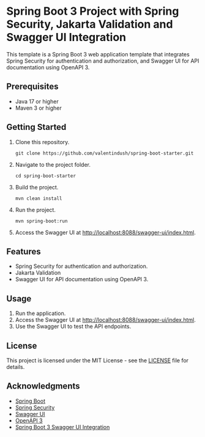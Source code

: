 # Spring Boot 3 Project with Spring Security, Jakarta Validation and Swagger UI Integration

This template is a Spring Boot 3 web application template that integrates Spring Security for authentication and authorization,
and Swagger UI for API documentation using OpenAPI 3.

## Prerequisites

- Java 17 or higher
- Maven 3 or higher

## Getting Started

1. Clone this repository.
   ```
   git clone https://github.com/valentindush/spring-boot-starter.git
   ```

2. Navigate to the project folder.
    ```
   cd spring-boot-starter
   ```

3. Build the project.
    ```
   mvn clean install
   ```

4. Run the project.
    ```
   mvn spring-boot:run
   ```

5. Access the Swagger UI at [http://localhost:8088/swagger-ui/index.html](http://localhost:8088/swagger-ui/index.html).

## Features

- Spring Security for authentication and authorization.
- Jakarta Validation
- Swagger UI for API documentation using OpenAPI 3.

## Usage

1. Run the application.
2. Access the Swagger UI at [http://localhost:8088/swagger-ui/index.html](http://localhost:8088/swagger-ui/index.html).
3. Use the Swagger UI to test the API endpoints.

## License

This project is licensed under the MIT License - see the [LICENSE](LICENSE) file for details.

## Acknowledgments

- [Spring Boot](https://spring.io/projects/spring-boot)
- [Spring Security](https://spring.io/projects/spring-security)
- [Swagger UI](https://swagger.io/tools/swagger-ui/)
- [OpenAPI 3](https://swagger.io/specification/)
- [Spring Boot 3 Swagger UI Integration](https://www.bezkoder.com/spring-boot-swagger-3/)
